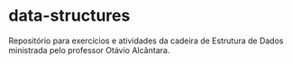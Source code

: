 # data-structures
Repositório para exercícios e atividades da cadeira de Estrutura de Dados ministrada pelo professor Otávio Alcântara.
